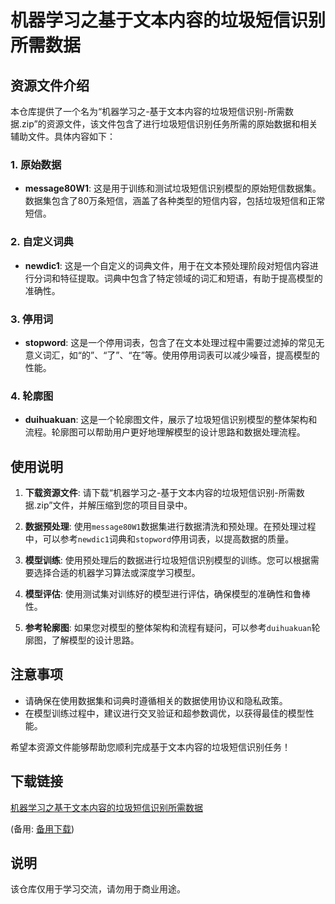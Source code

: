 # 机器学习之基于文本内容的垃圾短信识别所需数据

## 资源文件介绍

本仓库提供了一个名为“机器学习之-基于文本内容的垃圾短信识别-所需数据.zip”的资源文件，该文件包含了进行垃圾短信识别任务所需的原始数据和相关辅助文件。具体内容如下：

### 1. 原始数据
- **message80W1**: 这是用于训练和测试垃圾短信识别模型的原始短信数据集。数据集包含了80万条短信，涵盖了各种类型的短信内容，包括垃圾短信和正常短信。

### 2. 自定义词典
- **newdic1**: 这是一个自定义的词典文件，用于在文本预处理阶段对短信内容进行分词和特征提取。词典中包含了特定领域的词汇和短语，有助于提高模型的准确性。

### 3. 停用词
- **stopword**: 这是一个停用词表，包含了在文本处理过程中需要过滤掉的常见无意义词汇，如“的”、“了”、“在”等。使用停用词表可以减少噪音，提高模型的性能。

### 4. 轮廓图
- **duihuakuan**: 这是一个轮廓图文件，展示了垃圾短信识别模型的整体架构和流程。轮廓图可以帮助用户更好地理解模型的设计思路和数据处理流程。

## 使用说明

1. **下载资源文件**: 请下载“机器学习之-基于文本内容的垃圾短信识别-所需数据.zip”文件，并解压缩到您的项目目录中。

2. **数据预处理**: 使用`message80W1`数据集进行数据清洗和预处理。在预处理过程中，可以参考`newdic1`词典和`stopword`停用词表，以提高数据的质量。

3. **模型训练**: 使用预处理后的数据进行垃圾短信识别模型的训练。您可以根据需要选择合适的机器学习算法或深度学习模型。

4. **模型评估**: 使用测试集对训练好的模型进行评估，确保模型的准确性和鲁棒性。

5. **参考轮廓图**: 如果您对模型的整体架构和流程有疑问，可以参考`duihuakuan`轮廓图，了解模型的设计思路。

## 注意事项

- 请确保在使用数据集和词典时遵循相关的数据使用协议和隐私政策。
- 在模型训练过程中，建议进行交叉验证和超参数调优，以获得最佳的模型性能。

希望本资源文件能够帮助您顺利完成基于文本内容的垃圾短信识别任务！

## 下载链接
[机器学习之基于文本内容的垃圾短信识别所需数据](https://pan.quark.cn/s/22e59341843d) 

(备用: [备用下载](https://pan.baidu.com/s/1enKjW8hIUmpdm0RqCPvmoQ?pwd=1234))

## 说明

该仓库仅用于学习交流，请勿用于商业用途。
